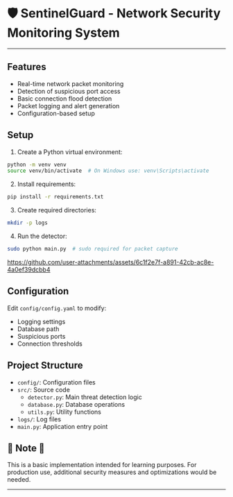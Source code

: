 # 🛡️ SentinelGuard - Network Security Monitoring System

---

## Features 

- Real-time network packet monitoring
- Detection of suspicious port access 
- Basic connection flood detection
- Packet logging and alert generation
- Configuration-based setup  

## Setup   

1. Create a Python virtual environment:  
```bash
python -m venv venv
source venv/bin/activate  # On Windows use: venv\Scripts\activate
```

2. Install requirements:
```bash
pip install -r requirements.txt 
```

3. Create required directories: 
```bash
mkdir -p logs
```

4. Run the detector: 
```bash
sudo python main.py  # sudo required for packet capture
```



https://github.com/user-attachments/assets/6c1f2e7f-a891-42cb-ac8e-4a0ef39dcbb4



## Configuration

Edit `config/config.yaml` to modify:
- Logging settings
- Database path
- Suspicious ports
- Connection thresholds

## Project Structure

- `config/`: Configuration files 
- `src/`: Source code
  - `detector.py`: Main threat detection logic
  - `database.py`: Database operations 
  - `utils.py`: Utility functions
- `logs/`: Log files  
- `main.py`: Application entry point 

## 🚨 Note 🚨 

This is a basic implementation intended for learning purposes. For production use, additional security measures and optimizations would be needed.

---

